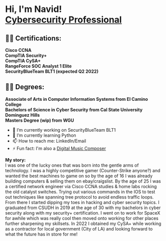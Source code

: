 <h1>Hi, I'm Navid! 
<br>  
<a href="https://www.linkedin.com/in/navidn">Cybersecurity Professional</a>

<h2>👨‍💻 Certifications:</h2>

<b>Cisco CCNA</b>
<br>
<b>CompTIA Security+</b>
<br>
<b>CompTIA CySA+</b>
<br>
<b>RangeForce SOC Analyst 1 Elite
<br>
SecurityBlueTeam BLT1 (expected Q2 2022)</b>
  
  <h2>👨‍💻 Degrees:</h2>
  
  <b>Associate of Arts in Computer Information Systems from El Camino College</b><br>
  <b>Bachelors of Science in Cyber Security from Cal State University Dominguez Hills</b><br>
  <b>Masters Degree (wip) from WGU</b><br>


- 🔭 I’m currently working on SecurityBlueTeam BLT1
- 🌱 I’m currently learning Python
- 📫 How to reach me: LinkedIn/Email
- ⚡ Fun fact: I'm also a <a href="https://www.known2own.com">Digital Music Composer</a></h1>

<b>My story:</b>
<br>
I was one of the lucky ones that was born into the gentle arms of technology. I was a highly competitive gamer (Counter-Strike anyone?) and wanted the best machines to game on so by the age of 16 I was already building computers & selling them on ebay/craigslist. By the age of 25 I was a certified network engineer via Cisco CCNA studies & home labs rocking the old catalyst switches. Trying out various commands in the IOS to test out techniques like spanning tree protocol to avoid endless traffic loops. From there I started dipping my toes in hacking and cyber security topics. I graduated from CSUDH in 2019 at the age of 30 with my bachelors in cyber security along with my security+ certification. I went on to work for SpaceX for awhile which was really cool then moved onto working for other places further sharpening my skillsets. In 2022 I obtained my CySA+ while working as a contractor for local government (City of LA) and looking forward to what the future has in store for me!
<!--- 
  - [Praciting DS & Algos in Python](https://github.com/joshmadakor1/Algorithms-Practice)
- <b>Full Stack Web App (React, NodeJS, Azure, and Machine Learning Components)</b>
  - [Image Analysis Middleware](https://github.com/joshmadakor1/4chan-Image-Analysis-Middleware-C964) <b><i>(Potentially NSFW)</b></i>
- <b>PowerShell</b>
  - [Windows EventLog: Failed RDP Logins Source IP to full GeoData Conversion](https://github.com/joshmadakor1/Sentinel-Lab)
  - [JWipe (Disk Wiping Utility)](https://github.com/joshmadakor1/Jwipe.PowerShell)
  - [Active Directory Bulk User Creation](https://github.com/joshmadakor1/AD_PS)
  - [FIM (File Integrity Monitor)](https://github.com/joshmadakor1/PowerShell-Integrity-FIM)
- <b>C# (.NET Desktop Applications)</b>
  - [Ransomware Proof of Concept (Encrypter)](https://github.com/joshmadakor1/EncrypterPOC)
  - [Ransomware Proof of Concept (Decrypter)](https://github.com/joshmadakor1/DecrypterPOC)
  - [Keylogger with Email Capability](https://github.com/joshmadakor1/Key-Logger-With-Email)
- <b>Python</b>
  - [Package Delivery Application (Datastructures and Algorithms Demo)](https://github.com/joshmadakor1/Package-Delivery-Pathfinding-Algorithm)
<!--
<h2>📺 Popular YouTube Videos</h2>

- [How to get into Cybersecurity Starting From Zero](https://www.youtube.com/watch?v=a83ASGn_V_s)
- [A Day in the Life of a Cybersecurity Anayst](https://www.youtube.com/watch?v=uHy3oM7NnoU)
- [How to Create a KeyLogger (C#)](https://www.youtube.com/watch?v=N-L9hklSlNk)
- [Ransomware Demonstration (C#)](https://www.youtube.com/watch?v=OfvdQeh79s0)
- [Is WGU Legit?](https://www.youtube.com/watch?v=E2MwRWxDBkA)

<h2> 🤳 Connect with me:</h2>

[<img align="left" alt="JoshMadakor | YouTube" width="22px" src="https://cdn.jsdelivr.net/npm/simple-icons@v3/icons/youtube.svg" />][youtube]
[<img align="left" alt="JoshMadakor | Twitter" width="22px" src="https://cdn.jsdelivr.net/npm/simple-icons@v3/icons/twitter.svg" />][twitter]
[<img align="left" alt="JoshMadakor | LinkedIn" width="22px" src="https://cdn.jsdelivr.net/npm/simple-icons@v3/icons/linkedin.svg" />][linkedin]
[<img align="left" alt="JoshMadakor | Instagram" width="22px" src="https://cdn.jsdelivr.net/npm/simple-icons@v3/icons/instagram.svg" />][instagram]

[twitter]: https://twitter.com/joshmadakor
[youtube]: https://www.youtube.com/c/joshmadakor
[instagram]: https://www.instagram.com/joshmadakor/
[linkedin]: https://linkedin.com/in/joshmadakor

<!--
**joshmadakor1/joshmadakor1** is a ✨ _special_ ✨ repository because its `README.md` (this file) appears on your GitHub profile.



-->
